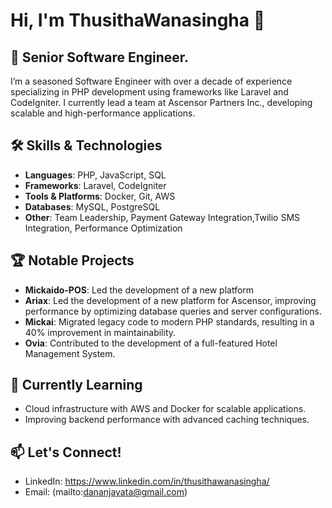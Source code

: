 # Hi, I'm ThusithaWanasingha 👋

## 💼 Senior Software Engineer.

I’m a seasoned Software Engineer with over a decade of experience specializing in PHP development using frameworks like Laravel and CodeIgniter. I currently lead a team at Ascensor Partners Inc., developing scalable and high-performance applications.

## 🛠️ Skills & Technologies
- **Languages**: PHP, JavaScript, SQL
- **Frameworks**: Laravel, CodeIgniter
- **Tools & Platforms**: Docker, Git, AWS
- **Databases**: MySQL, PostgreSQL
- **Other**: Team Leadership, Payment Gateway Integration,Twilio SMS Integration, Performance Optimization

## 🏆 Notable Projects
- **Mickaido-POS**: Led the development of a new platform
- **Ariax**: Led the development of a new platform for Ascensor, improving performance by optimizing database queries and server configurations.
- **Mickai**: Migrated legacy code to modern PHP standards, resulting in a 40% improvement in maintainability.
- **Ovia**: Contributed to the development of a full-featured Hotel Management System.

## 🌱 Currently Learning
- Cloud infrastructure with AWS and Docker for scalable applications.
- Improving backend performance with advanced caching techniques.


## 📫 Let's Connect!
- LinkedIn: https://www.linkedin.com/in/thusithawanasingha/
- Email: (mailto:dananjayata@gmail.com)
